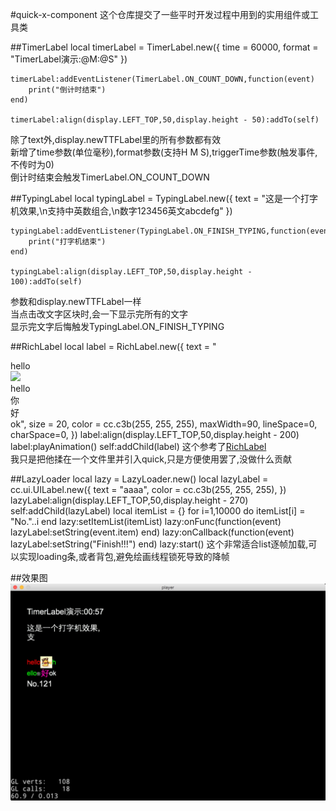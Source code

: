 #quick-x-component
这个仓库提交了一些平时开发过程中用到的实用组件或工具类

##TimerLabel
    local timerLabel = TimerLabel.new({
        time = 60000,
        format = "TimerLabel演示:@M:@S"
    })

    timerLabel:addEventListener(TimerLabel.ON_COUNT_DOWN,function(event)
        print("倒计时结束")
    end)

    timerLabel:align(display.LEFT_TOP,50,display.height - 50):addTo(self)
除了text外,display.newTTFLabel里的所有参数都有效  
新增了time参数(单位毫秒),format参数(支持H M S),triggerTime参数(触发事件,不传时为0)  
倒计时结束会触发TimerLabel.ON_COUNT_DOWN


##TypingLabel
	local typingLabel = TypingLabel.new({
        text = "这是一个打字机效果,\n支持中英数组合,\n数字123456英文abcdefg"
    })
    
    typingLabel:addEventListener(TypingLabel.ON_FINISH_TYPING,function(event)
        print("打字机结束")
    end)
    
    typingLabel:align(display.LEFT_TOP,50,display.height - 100):addTo(self)
参数和display.newTTFLabel一样  
当点击改文字区块时,会一下显示完所有的文字  
显示完文字后悔触发TypingLabel.ON_FINISH_TYPING


##RichLabel
    local label = RichLabel.new({
        text = "<div fontcolor=#ff0000>hello</div><img src=res/pika.png scale=0.05 /><div fontcolor=#00ff00>hello</div><div fontsize=12>你</div><div fontSize=26 fontcolor=#ff00bb>好</div>ok",
        size = 20,
        color = cc.c3b(255, 255, 255),
        maxWidth=90,
        lineSpace=0,
        charSpace=0,
    })
    label:align(display.LEFT_TOP,50,display.height - 200)
    label:playAnimation()
    self:addChild(label)
这个参考了[RichLabel](https://github.com/Luweimy/RichLabel)  
我只是把他揉在一个文件里并引入quick,只是方便使用罢了,没做什么贡献


##LazyLoader
    local lazy = LazyLoader.new()
    local lazyLabel = cc.ui.UILabel.new({
        text = "aaaa",
        color = cc.c3b(255, 255, 255),
    })
    lazyLabel:align(display.LEFT_TOP,50,display.height - 270)
    self:addChild(lazyLabel)
    local itemList = {}
    for i=1,10000 do
        itemList[i] = "No."..i
    end
    lazy:setItemList(itemList)
    lazy:onFunc(function(event)
        lazyLabel:setString(event.item)
    end)
    lazy:onCallback(function(event)
        lazyLabel:setString("Finish!!!")
    end)
    lazy:start()
这个非常适合list逐帧加载,可以实现loading条,或者背包,避免绘画线程锁死导致的降帧


##效果图
![效果图](snapshot/1.png)